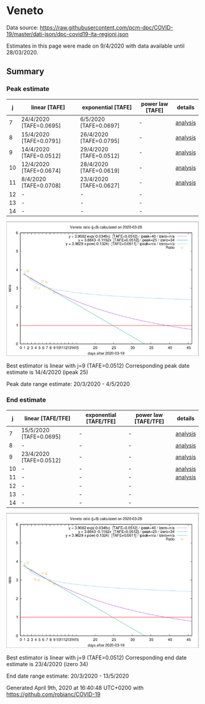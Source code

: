 # Veneto


Data source: https://raw.githubusercontent.com/pcm-dpc/COVID-19/master/dati-json/dpc-covid19-ita-regioni.json

Estimates in this page were made on 9/4/2020 with data available until 28/03/2020.


## Summary 

### Peak estimate 
|j|linear [TAFE]|exponential [TAFE]|power law [TAFE]|details|
|---|----|-----------|---------|-------|
|7|24/4/2020 [TAFE=0.0695]|6/5/2020 [TAFE=0.0697]|-|[analysis](COVID-19_veneto_j7_2020-03-28.md)|
|8|15/4/2020 [TAFE=0.0791]|26/4/2020 [TAFE=0.0795]|-|[analysis](COVID-19_veneto_j8_2020-03-28.md)|
|9|14/4/2020 [TAFE=0.0512]|29/4/2020 [TAFE=0.0512]|-|[analysis](COVID-19_veneto_j9_2020-03-28.md)|
|10|12/4/2020 [TAFE=0.0674]|28/4/2020 [TAFE=0.0619]|-|[analysis](COVID-19_veneto_j10_2020-03-28.md)|
|11|8/4/2020 [TAFE=0.0708]|23/4/2020 [TAFE=0.0627]|-|[analysis](COVID-19_veneto_j11_2020-03-28.md)|
|12|-|-|-||
|13|-|-|-||
|14|-|-|-||

![best peak estimate](COVID-19_veneto_j9_2020-03-28.png)

Best estimator is linear with j=9 (TAFE=0.0512)
Corresponding peak date estimate is 14/4/2020 (ipeak 25)


Peak date range estimate: 20/3/2020 - 4/5/2020

### End estimate 
|j|linear [TAFE/TFE]|exponential [TAFE/TFE]|power law [TAFE/TFE]|details|
|---|----|-----------|---------|-------|
|7|15/5/2020 [TAFE=0.0695]|-|-|[analysis](COVID-19_veneto_j7_2020-03-28.md)|
|8|-|-|-|[analysis](COVID-19_veneto_j8_2020-03-28.md)|
|9|23/4/2020 [TAFE=0.0512]|-|-|[analysis](COVID-19_veneto_j9_2020-03-28.md)|
|10|-|-|-|[analysis](COVID-19_veneto_j10_2020-03-28.md)|
|11|-|-|-|[analysis](COVID-19_veneto_j11_2020-03-28.md)|
|12|-|-|-||
|13|-|-|-||
|14|-|-|-||

![best zero estimate](COVID-19_veneto_j9_2020-03-28.png)

Best estimator is linear with j=9 (TAFE=0.0512)
Corresponding end date estimate is 23/4/2020 (izero 34)


End date range estimate: 20/3/2020 - 13/5/2020

Generated April 9th, 2020 at 16:40:48 UTC+0200 with https://github.com/robianc/COVID-19
